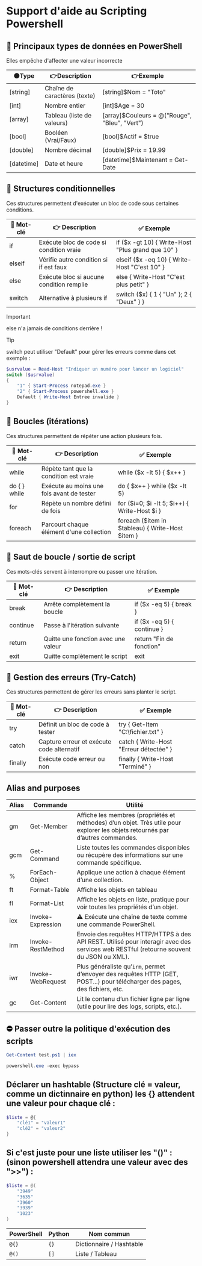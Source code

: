 # Support d'aide au Scripting Powershell


## 📌 Principaux types de données en PowerShell

Elles empêche d'affecter une valeur incorrecte

| 🟠Type | 👉Description | 👉Exemple |
| --------| -------- | ------------ | 
| [string] |	Chaîne de caractères (texte) | [string]$Nom = "Toto" |
| [int]	| 	Nombre entier			| 	[int]$Age = 30
| [array]	| 	Tableau (liste de valeurs)	| 	[array]$Couleurs = @("Rouge", "Bleu", "Vert")
| [bool]	| 	Booléen (Vrai/Faux)		| 	[bool]$Actif = $true
| [double] | 	Nombre décimal		| 		[double]$Prix = 19.99
| [datetime] | 	Date et heure		| 		[datetime]$Maintenant = Get-Date


## 📌 Structures conditionnelles

Ces structures permettent d'exécuter un bloc de code sous certaines conditions.

| 🔧 Mot-clé | 👉 Description                                | ✅ Exemple |
|-----------|-----------------------------------------------|------------|
| if        | Exécute bloc de code si condition vraie       | if ($x -gt 10) { Write-Host "Plus grand que 10" } |
| elseif    | Vérifie autre condition si if est faux        | elseif ($x -eq 10) { Write-Host "C'est 10" } |
| else      | Exécute bloc si aucune condition remplie      | else { Write-Host "C'est plus petit" } |
| switch    | Alternative à plusieurs if                    | switch ($x) { 1 { "Un" }; 2 { "Deux" } } |

> [!IMPORTANT]  
> else n'a jamais de conditions derrière !

> [!TIP]
> switch peut utiliser "Default" pour gérer les erreurs comme dans cet exemple :

```powershell
$usrvalue = Read-Host "Indiquer un numéro pour lancer un logiciel"
switch ($usrvalue)
{
    "1" { Start-Process notepad.exe }
    "2" { Start-Process powershell.exe }
    Default { Write-Host Entree invalide }
}      
```

## 🔄 Boucles (itérations)

Ces structures permettent de répéter une action plusieurs fois.

| 🔧 Mot-clé     | 👉 Description                                | ✅ Exemple |
|---------------|-----------------------------------------------|------------|
| while         | Répète tant que la condition est vraie        | while ($x -lt 5) { $x++ } |
| do { } while  | Exécute au moins une fois avant de tester     | do { $x++ } while ($x -lt 5) |
| for           | Répète un nombre défini de fois               | for ($i=0; $i -lt 5; $i++) { Write-Host $i } |
| foreach       | Parcourt chaque élément d'une collection      | foreach ($item in $tableau) { Write-Host $item } |


## 🔁 Saut de boucle / sortie de script

Ces mots-clés servent à interrompre ou passer une itération.

| 🔧 Mot-clé | 👉 Description                            | ✅ Exemple |
|-----------|-------------------------------------------|------------|
| break     | Arrête complètement la boucle             | if ($x -eq 5) { break } |
| continue  | Passe à l'itération suivante              | if ($x -eq 5) { continue } |
| return    | Quitte une fonction avec une valeur       | return "Fin de fonction" |
| exit      | Quitte complètement le script             | exit |


## 🛑 Gestion des erreurs (Try-Catch)

Ces structures permettent de gérer les erreurs sans planter le script.

| 🔧 Mot-clé  | 👉 Description                               | ✅ Exemple                           |
|-------------|-----------------------------------------------|----------------------------------------|
| try         | Définit un bloc de code à tester              | try { Get-Item "C:\fichier.txt" }      |
| catch       | Capture erreur et exécute code alternatif     | catch { Write-Host "Erreur détectée" } |
| finally     | Exécute code  erreur ou non                   | finally { Write-Host "Terminé" }       |


## Alias and purposes

| Alias | Commande              | Utilité                                                                                                                                                    |
|-------|-----------------------|-------------------------------------------------------------------------------------------------------------------------------------------------------------|
| gm    | Get-Member            | Affiche les membres (propriétés et méthodes) d’un objet. Très utile pour explorer les objets retournés par d’autres commandes.                           |
| gcm   | Get-Command           | Liste toutes les commandes disponibles ou récupère des informations sur une commande spécifique.                                                           |
| %     | ForEach-Object        | Applique une action à chaque élément d’une collection.                                                                  |
| ft    | Format-Table          | Affiche les objets en tableau                                                                |
| fl    | Format-List           | Affiche les objets en liste, pratique pour voir toutes les propriétés d’un objet.                                                                          |
| iex   | Invoke-Expression     | ⚠️ Exécute une chaîne de texte comme une commande PowerShell.                                                |
| irm   | Invoke-RestMethod     | Envoie des requêtes HTTP/HTTPS à des API REST. Utilisé pour interagir avec des services web RESTful (retourne souvent du JSON ou XML).                    |
| iwr   | Invoke-WebRequest     | Plus généraliste qu’`irm`, permet d’envoyer des requêtes HTTP (GET, POST...) pour télécharger des pages, des fichiers, etc.                               |
| gc    | Get-Content           | Lit le contenu d’un fichier ligne par ligne (utile pour lire des logs, scripts, etc.).                                                                    |



## ⛔ Passer outre la politique d'exécution des scripts
 
```powershell
Get-Content test.ps1 | iex
```
```powershell
powershell.exe -exec bypass
```

## Déclarer un hashtable  (Structure clé = valeur, comme un dictinnaire en python) les {} attendent une valeur pour chaque clé :
```powershell
$liste = @{
    "clé1" = "valeur1"
    "clé2" = "valeur2"
}
```
## Si c'est juste pour une liste utiliser les "()" : (sinon powershell attendra une valeur avec des ">>") :
```powershell
$liste = @(
    "3949"
    "3635"
    "3960"
    "3939"
    "1023"
)
```

| PowerShell | Python | Nom commun               |
| ---------- | ------ | ------------------------ |
| `@{}`      | `{}`   | Dictionnaire / Hashtable |
| `@()`      | `[]`   | Liste / Tableau          |



